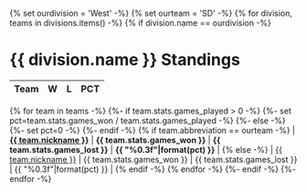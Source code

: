 {% set ourdivision = 'West' -%}
{% set ourteam = 'SD' -%}
{% for division, teams in divisions.items() -%}
{% if division.name == ourdivision -%}
# {{ division.name }} Standings

| Team | W | L | PCT |
|:-----|--:|--:|----:|
{% for team in teams -%}
{%- if team.stats.games_played > 0 -%}
{%- set pct=team.stats.games_won / team.stats.games_played -%}
{%- else -%}
{%- set pct=0 -%}
{%- endif -%}
{% if team.abbreviation == ourteam -%}
| [**{{ team.nickname }}**](/r/{{team|team_sr}}) | **{{ team.stats.games_won }}** | **{{ team.stats.games_lost }}** | **{{ "%0.3f"|format(pct) }}** |
{% else -%}
| [{{ team.nickname }}](/r/{{team|team_sr}}) | {{ team.stats.games_won }} | {{ team.stats.games_lost }} | {{ "%0.3f"|format(pct) }} |
{% endif -%}
{% endfor -%}
{%- endif -%}
{%- endfor -%}
